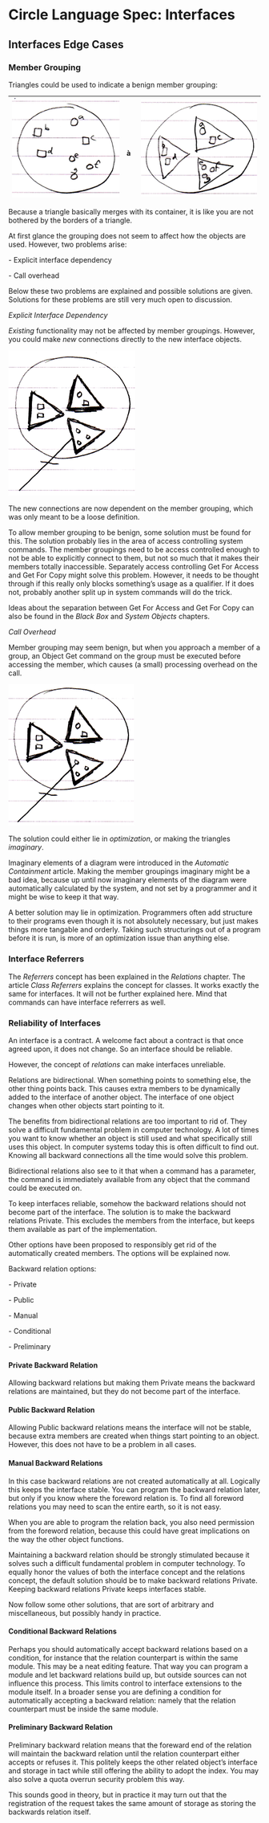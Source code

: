 ﻿Circle Language Spec: Interfaces
================================

Interfaces Edge Cases
---------------------

### Member Grouping

Triangles could be used to indicate a benign member grouping:


|![](images/3.%20Interfaces%20Edge%20Cases.001.png)|` `à|![](images/3.%20Interfaces%20Edge%20Cases.002.png)|
| :- | :- | :- |

Because a triangle basically merges with its container, it is like you are not bothered by the borders of a triangle.

At first glance the grouping does not seem to affect how the objects are used. However, two problems arise:

\- Explicit interface dependency

\- Call overhead

Below these two problems are explained and possible solutions are given. Solutions for these problems are still very much open to discussion.

*Explicit Interface Dependency*

*Existing* functionality may not be affected by member groupings. However, you could make *new* connections directly to the new interface objects.

![](images/3.%20Interfaces%20Edge%20Cases.003.png)

The new connections are now dependent on the member grouping, which was only meant to be a loose definition.

To allow member grouping to be benign, some solution must be found for this. The solution probably lies in the area of access controlling system commands. The member groupings need to be access controlled enough to not be able to explicitly connect to them, but not so much that it makes their members totally inaccessible. Separately access controlling Get For Access and Get For Copy might solve this problem. However, it needs to be thought through if this really only blocks something’s usage as a qualifier. If it does not, probably another split up in system commands will do the trick.

Ideas about the separation between Get For Access and Get For Copy can also be found in the *Black Box* and *System Objects* chapters.

*Call Overhead*

Member grouping may seem benign, but when you approach a member of a group, an Object Get command on the group must be executed before accessing the member, which causes (a small) processing overhead on the call.

![](images/3.%20Interfaces%20Edge%20Cases.004.png)

The solution could either lie in *optimization*, or making the triangles *imaginary*.

Imaginary elements of a diagram were introduced in the *Automatic Containment* article. Making the member groupings imaginary might be a bad idea, because up until now imaginary elements of the diagram were automatically calculated by the system, and not set by a programmer and it might be wise to keep it that way.

A better solution may lie in optimization. Programmers often add structure to their programs even though it is not absolutely necessary, but just makes things more tangable and orderly. Taking such structurings out of a program before it is run, is more of an optimization issue than anything else.

### Interface Referrers

The *Referrers* concept has been explained in the *Relations* chapter. The article *Class Referrers* explains the concept for classes. It works exactly the same for interfaces. It will not be further explained here. Mind that commands can have interface referrers as well.

### Reliability of Interfaces

An interface is a contract. A welcome fact about a contract is that once agreed upon, it does not change. So an interface should be reliable.

However, the concept of *relations* can make interfaces unreliable.

Relations are bidirectional. When something points to something else, the other thing points back. This causes extra members to be dynamically added to the interface of another object. The interface of one object changes when other objects start pointing to it.

The benefits from bidirectional relations are too important to rid of. They solve a difficult fundamental problem in computer technology. A lot of times you want to know whether an object is still used and what specifically still uses this object. In computer systems today this is often difficult to find out. Knowing all backward connections all the time would solve this problem.

Bidirectional relations also see to it that when a command has a parameter, the command is immediately available from any object that the command could be executed on.

To keep interfaces reliable, somehow the backward relations should not become part of the interface. The solution is to make the backward relations Private. This excludes the members from the interface, but keeps them available as part of the implementation. 

Other options have been proposed to responsibly get rid of the automatically created members. The options will be explained now.

Backward relation options:

\- Private

\- Public

\- Manual

\- Conditional 

\- Preliminary

#### Private Backward Relation

Allowing backward relations but making them Private means the backward relations are maintained, but they do not become part of the interface.

#### Public Backward Relation

Allowing Public backward relations means the interface will not be stable, because extra members are created when things start pointing to an object. However, this does not have to be a problem in all cases.

#### Manual Backward Relations

In this case backward relations are not created automatically at all. Logically this keeps the interface stable. You can program the backward relation later, but only if you know where the foreword relation is. To find all foreword relations you may need to scan the entire earth, so it is not easy.

When you are able to program the relation back, you also need permission from the foreword relation, because this could have great implications on the way the other object functions.

Maintaining a backward relation should be strongly stimulated because it solves such a difficult fundamental problem in computer technology. To equally honor the values of both the interface concept and the relations concept, the default solution should be to make backward relations Private. Keeping backward relations Private keeps interfaces stable.

Now follow some other solutions, that are sort of arbitrary and miscellaneous, but possibly handy in practice.

#### Conditional Backward Relations

Perhaps you should automatically accept backward relations based on a condition, for instance that the relation counterpart is within the same module. This may be a neat editing feature. That way you can program a module and let backward relations build up, but outside sources can not influence this process. This limits control to interface extensions to the module itself. In a broader sense you are defining a condition for automatically accepting a backward relation: namely that the relation counterpart must be inside the same module.

#### Preliminary Backward Relation

Preliminary backward relation means that the foreward end of the relation will maintain the backward relation until the relation counterpart either accepts or refuses it. This politely keeps the other related object’s interface and storage in tact while still offering the ability to adopt the index. You may also solve a quota overrun security problem this way.

This sounds good in theory, but in practice it may turn out that the registration of the request takes the same amount of storage as storing the backwards relation itself.

